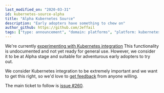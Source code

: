 ```yaml
---
last_modified_on: "2020-03-31"
id: kubernetes-source-alpha
title: "Alpha Kubernetes Source"
description: "Early adopters have something to chew on"
author_github: https://github.com/Jeffail
tags: ["type: announcement", "domain: platforms", "platform: kubernetes"]
---
```


We're currently [experimenting with Kubernetes integration](https://github.com/qovery/documentation/issues/260)
This functionality is undocumented and not yet ready for general use. However,
we consider it to be at Alpha stage and suitable for adventurous early adopters
to try out.

<!--truncate-->

We consider Kubernetes integration to be extremely important and we want to get
this right, so we'd love to [get feedback][urls.qovery_chat] from anyone willing.

The main ticket to follow is [issue #260](https://github.com/qovery/documentation/issues/260).


[urls.qovery_chat]: https://discord.qovery.com
